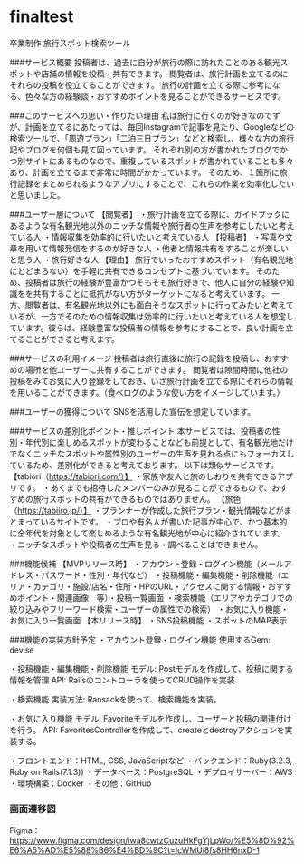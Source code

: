 # finaltest
卒業制作
旅行スポット検索ツール

###サービス概要
投稿者は、過去に自分が旅行の際に訪れたことのある観光スポットや店舗の情報を投稿・共有できます。
閲覧者は、旅行計画を立てるのにそれらの投稿を役立てることができます。
旅行の計画を立てる際に参考になる、色々な方の経験談・おすすめポイントを見ることができるサービスです。


###このサービスへの思い・作りたい理由
私は旅行に行くのが好きなのですが、計画を立てるにあたっては、毎回Instagramで記事を見たり、Googleなどの検索ツールで、「周遊プラン」「二泊三日プラン」などと検索し、様々な方の旅行記やブログを何個も見て回っています。
それぞれ別の方が書かれたブログでかつ別サイトにあるものなので、重複しているスポットが書かれていることも多々あり、計画を立てるまで非常に時間がかかっています。
そのため、１箇所に旅行記録をまとめられるようなアプリにすることで、これらの作業を効率化したいと思いました。

###ユーザー層について
【閲覧者】
・旅行計画を立てる際に、ガイドブックにあるような有名観光地以外のニッチな情報や旅行者の生声を参考にしたいと考えている人
・情報収集を効率的に行いたいと考えている人
【投稿者】
・写真や文章を用いて情報発信をするのが好きな人
・他者と情報共有をすることが楽しいと思う人
・旅行好きな人
【理由】
旅行でいったおすすめスポット（有名観光地にとどまらない）を手軽に共有できるコンセプトに基づいています。
そのため、投稿者は旅行の経験が豊富かつそもそも旅行好きで、他人に自分の経験や知識をを共有することに抵抗がない方がターゲットになると考えています。
一方、閲覧者は、有名観光地以外にも面白そうなスポットに行ってみたいと考えているが、一方でそのための情報収集は効率的に行いたいと考えている人を想定しています。彼らは、経験豊富な投稿者の情報を参考にすることで、良い計画を立てることができると考えます。

###サービスの利用イメージ
投稿者は旅行直後に旅行の記録を投稿し、おすすめの場所を他ユーザーに共有することができます。
閲覧者は隙間時間に他社の投稿をみてお気に入り登録をしておき、いざ旅行計画を立てる際にそれらの情報を用いることができます。（食べログのような使い方をイメージしています。）


###ユーザーの獲得について
SNSを活用した宣伝を想定しています。

###サービスの差別化ポイント・推しポイント
本サービスでは、投稿者の性別・年代別に楽しめるスポットが変わることなども前提として、有名観光地だけでなくニッチなスポットや属性別のユーザーの生声を見れる点にもフォーカスしているため、差別化ができると考えております。
以下は類似サービスです。
【tabiori（https://tabiori.com/）】
・家族や友人と旅のしおりを共有できるアプリです。
・あくまでも招待したメンバーのみが見ることができるもので、おすすめの旅行スポットの共有ができるものではありません。
【旅色（https://tabiiro.jp/）】
・プランナーが作成した旅行プラン・観光情報などがまとまっているサイトです。
・プロや有名人が書いた記事が中心で、かつ基本的に全年代を対象として楽しめるような有名観光地が中心に紹介されています。
・ニッチなスポットや投稿者の生声を見る・調べることはできません。

###機能候補
【MVPリリース時】
・アカウント登録・ログイン機能（メールアドレス・パスワード・性別・年代など）
・投稿機能・編集機能・削除機能（エリア・カテゴリ・施設/店名・住所・HPのURL・アクセスに関する情報・おすすめポイント・関連画像　等）・投稿一覧画面
・検索機能（エリアやカテゴリでの絞り込みやフリーワード検索・ユーザーの属性での検索）
・お気に入り機能・お気に入り一覧画面
【本リリース時】
・SNS投稿機能
・スポットのMAP表示

###機能の実装方針予定
・アカウント登録・ログイン機能
使用するGem: devise

・投稿機能・編集機能・削除機能
モデル: Postモデルを作成して、投稿に関する情報を管理
API: Railsのコントローラを使ってCRUD操作を実装

・検索機能
実装方法: Ransackを使って、検索機能を実装。

・お気に入り機能
モデル: Favoriteモデルを作成し、ユーザーと投稿の関連付けを行う。
API: FavoritesControllerを作成して、createとdestroyアクションを実装する。

・フロントエンド：HTML, CSS, JavaScriptなど
・バックエンド：Ruby(3.2.3, Ruby on Rails(7.1.3))
・データベース：PostgreSQL
・デプロイサーバー：AWS
・環境構築：Docker
・その他：GitHub

### 画面遷移図
Figma：https://www.figma.com/design/iwa8cwtzCuzuHkFgYjLpWo/%E5%8D%92%E6%A5%AD%E5%88%B6%E4%BD%9C?t=IcWMUi8fs8HH6nxD-1

